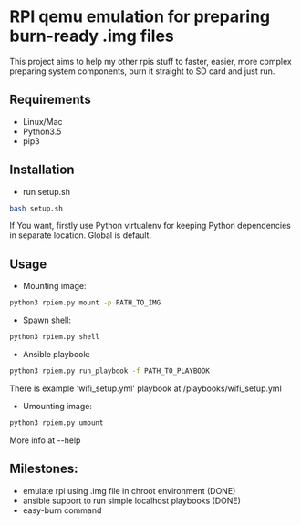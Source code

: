 # RPI qemu emulation for preparing burn-ready .img files 

This project aims to help my other rpis stuff to faster, easier, more complex preparing system components, burn it straight to SD card and just run.


## Requirements

* Linux/Mac
* Python3.5
* pip3


## Installation

* run setup.sh
```sh
bash setup.sh
```

If You want, firstly use Python virtualenv for keeping Python dependencies in separate location. Global is default.


## Usage

* Mounting image:
```sh
python3 rpiem.py mount -p PATH_TO_IMG
```

* Spawn shell:
```sh
python3 rpiem.py shell
```

* Ansible playbook:
```sh
python3 rpiem.py run_playbook -f PATH_TO_PLAYBOOK
```
There is example 'wifi_setup.yml' playbook at /playbooks/wifi_setup.yml 

* Umounting image:
```sh
python3 rpiem.py umount
```
 
 
More info at --help

## Milestones:
* emulate rpi using .img file in chroot environment (DONE)
* ansible support to run simple localhost playbooks (DONE)
* easy-burn command
